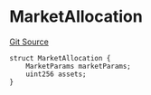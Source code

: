 # MarketAllocation
[Git Source](https://github.com/Level-Money/contracts/blob/6210538f7de83f92b07f38679d7d19520c984a03/src/v2/interfaces/morpho/IMetaMorphoV1_1.sol)


```solidity
struct MarketAllocation {
    MarketParams marketParams;
    uint256 assets;
}
```

